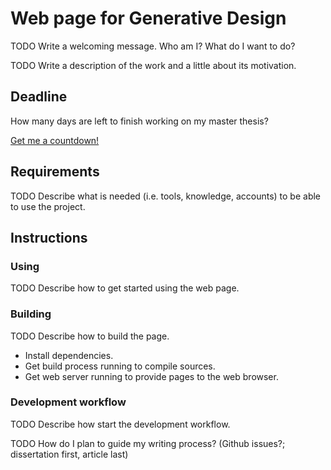 # Web page for Generative Design
TODO Write a welcoming message. Who am I? What do I want to do?

TODO Write a description of the work and a little about its motivation.

## Deadline
How many days are left to finish working on my master thesis?

[Get me a countdown!](http://www.timeanddate.com/countdown/launch?iso=20161016T2030&p0=133&msg=Master+Thesis+Delivery&font=cursive)

## Requirements
TODO Describe what is needed (i.e. tools, knowledge, accounts) to be able to use the project.

## Instructions
### Using
TODO Describe how to get started using the web page.

### Building
TODO Describe how to build the page.
- Install dependencies.
- Get build process running to compile sources.
- Get web server running to provide pages to the web browser.

### Development workflow
TODO Describe how start the development workflow.

TODO How do I plan to guide my writing process? (Github issues?; dissertation first, article last)

